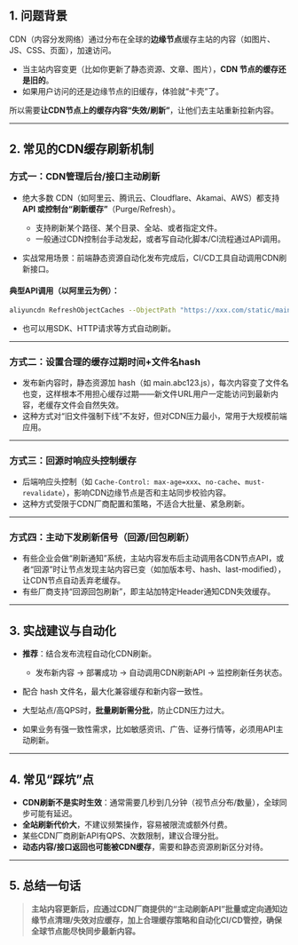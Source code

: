 ## 1. 问题背景

CDN（内容分发网络）通过分布在全球的**边缘节点**缓存主站的内容（如图片、JS、CSS、页面），加速访问。

* 当主站内容变更（比如你更新了静态资源、文章、图片），**CDN 节点的缓存还是旧的**。
* 如果用户访问的还是边缘节点的旧缓存，体验就“卡壳”了。

所以需要**让CDN节点上的缓存内容“失效/刷新”**，让他们去主站重新拉新内容。

---

## 2. 常见的CDN缓存刷新机制

### 方式一：**CDN管理后台/接口主动刷新**

* 绝大多数 CDN（如阿里云、腾讯云、Cloudflare、Akamai、AWS）都支持**API 或控制台“刷新缓存”**（Purge/Refresh）。

  * 支持刷新某个路径、某个目录、全站、或者指定文件。
  * 一般通过CDN控制台手动发起，或者写自动化脚本/CI流程通过API调用。
* 实战常用场景：前端静态资源自动化发布完成后，CI/CD工具自动调用CDN刷新接口。

#### 典型API调用（以阿里云为例）：

```bash
aliyuncdn RefreshObjectCaches --ObjectPath "https://xxx.com/static/main.123abc.js" --ObjectType "File"
```

* 也可以用SDK、HTTP请求等方式自动刷新。

---

### 方式二：**设置合理的缓存过期时间+文件名hash**

* 发布新内容时，静态资源加 hash（如 main.abc123.js），每次内容变了文件名也变，这样根本不用担心缓存过期——新文件URL用户一定能访问到最新内容，老缓存文件会自然失效。
* 这种方式对“旧文件强制下线”不友好，但对CDN压力最小，常用于大规模前端应用。

---

### 方式三：**回源时响应头控制缓存**

* 后端响应头控制（如 `Cache-Control: max-age=xxx`、`no-cache`、`must-revalidate`），影响CDN边缘节点是否和主站同步校验内容。
* 这种方式受限于CDN厂商配置和策略，不适合大批量、紧急刷新。

---

### 方式四：**主动下发刷新信号（回源/回包刷新）**

* 有些企业会做“刷新通知”系统，主站内容发布后主动调用各CDN节点API，或者“回源”时让节点发现主站内容已变（如加版本号、hash、last-modified），让CDN节点自动丢弃老缓存。
* 有些厂商支持“回源回包刷新”，即主站加特定Header通知CDN失效缓存。

---

## 3. 实战建议与自动化

* **推荐**：结合发布流程自动化CDN刷新。

  * 发布新内容 → 部署成功 → 自动调用CDN刷新API → 监控刷新任务状态。
* 配合 hash 文件名，最大化兼容缓存和新内容一致性。
* 大型站点/高QPS时，**批量刷新需分批**，防止CDN压力过大。
* 如果业务有强一致性需求，比如敏感资讯、广告、证券行情等，必须用API主动刷新。

---

## 4. 常见“踩坑”点

* **CDN刷新不是实时生效**：通常需要几秒到几分钟（视节点分布/数量），全球同步可能有延迟。
* **全站刷新代价大**，不建议频繁操作，容易被限流或额外付费。
* 某些CDN厂商刷新API有QPS、次数限制，建议合理分批。
* **动态内容/接口返回也可能被CDN缓存**，需要和静态资源刷新区分对待。

---

## 5. 总结一句话

> **主站内容更新后，应通过CDN厂商提供的“主动刷新API”批量或定向通知边缘节点清理/失效对应缓存，加上合理缓存策略和自动化CI/CD管控，确保全球节点能尽快同步最新内容。**

